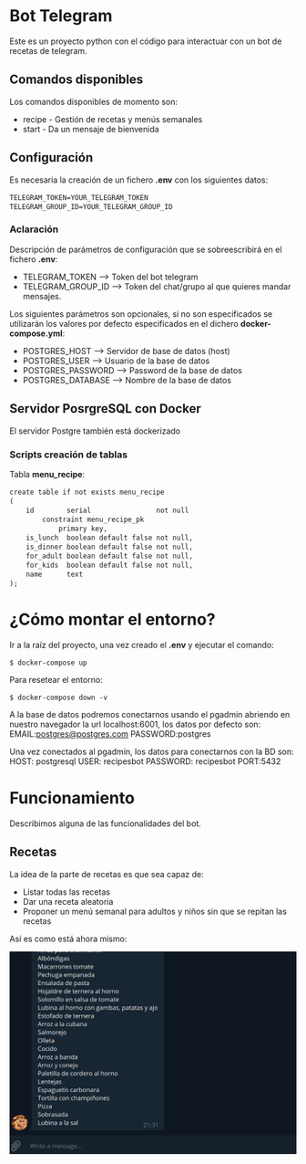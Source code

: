 # Bot Telegram

Este es un proyecto python con el código para interactuar con un bot de recetas de telegram.

## Comandos disponibles

Los comandos disponibles de momento son:

* recipe - Gestión de recetas y menús semanales
* start - Da un mensaje de bienvenida

## Configuración

Es necesaria la creación de un fichero **.env** con los siguientes datos:

```
TELEGRAM_TOKEN=YOUR_TELEGRAM_TOKEN
TELEGRAM_GROUP_ID=YOUR_TELEGRAM_GROUP_ID
```

### Aclaración

Descripción de parámetros de configuración que se sobreescribirá en el fichero **.env**:

- TELEGRAM_TOKEN --> Token del bot telegram
- TELEGRAM_GROUP_ID --> Token del chat/grupo al que quieres mandar mensajes.

Los siguientes parámetros son opcionales, si no son especificados se utilizarán los valores por defecto especificados en el dichero  **docker-compose.yml**:

- POSTGRES_HOST --> Servidor de base de datos (host)
- POSTGRES_USER --> Usuario de la base de datos
- POSTGRES_PASSWORD --> Password de la base de datos
- POSTGRES_DATABASE --> Nombre de la base de datos

## Servidor PosrgreSQL con Docker

El servidor Postgre también está dockerizado

### Scripts creación de tablas

Tabla **menu_recipe**:

```
create table if not exists menu_recipe
(
    id        serial                not null
        constraint menu_recipe_pk
            primary key,
    is_lunch  boolean default false not null,
    is_dinner boolean default false not null,
    for_adult boolean default false not null,
    for_kids  boolean default false not null,
    name      text
);
```

# ¿Cómo montar el entorno?

Ir a la raíz del proyecto, una vez creado el **.env** y ejecutar el comando:


```
$ docker-compose up
```

Para resetear el entorno:

```
$ docker-compose down -v
```

A la base de datos podremos conectarnos usando el pgadmin abriendo en nuestro navegador la url localhost:6001, los datos  por defecto son:
EMAIL:postgres@postgres.com
PASSWORD:postgres

Una vez conectados al pgadmin, los datos para conectarnos con la BD son:
HOST: postgresql
USER: recipesbot
PASSWORD: recipesbot
PORT:5432

# Funcionamiento

Describimos alguna de las funcionalidades del bot.

## Recetas

La idea de la parte de recetas es que sea capaz de:

- Listar todas las recetas
- Dar una receta aleatoria
- Proponer un menú semanal para adultos y niños sin que se repitan las recetas

Así es como está ahora mismo:

![Alt Text](img/bot_telegram.gif)